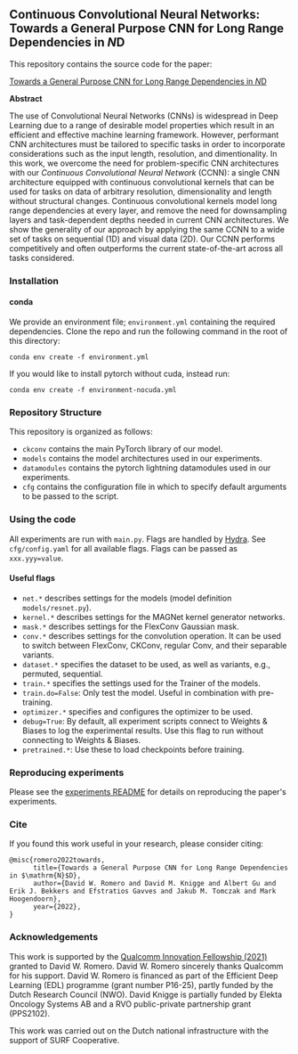 ## Continuous Convolutional Neural Networks: Towards a General Purpose CNN for Long Range Dependencies in $N$D
This repository contains the source code for the paper:

[Towards a General Purpose CNN for Long Range Dependencies in $N$D](https://arxiv.org/abs/2206.03398) 

**Abstract**

The use of Convolutional Neural Networks (CNNs) is widespread in Deep Learning due to a range of desirable model properties which 
result in an efficient and effective machine learning framework. However, performant CNN architectures must be tailored to specific
tasks in order to incorporate considerations such as the input length, resolution, and dimentionality. In this work, we overcome 
the need for problem-specific CNN architectures with our *Continuous Convolutional Neural Network* (CCNN): a single CNN architecture 
equipped with continuous convolutional kernels that can be used for tasks on data of arbitrary resolution, dimensionality and length
without structural changes. Continuous convolutional kernels model long range dependencies at every layer, and remove the need for
downsampling layers and task-dependent depths needed in current CNN architectures. We show the generality of our approach by applying
the same CCNN to a wide set of tasks on sequential (1$\mathrm{D}$) and visual data (2$\mathrm{D}$). Our CCNN performs competitively
and often outperforms the current state-of-the-art across all tasks considered.

### Installation

#### conda
We provide an environment file; ``environment.yml`` containing the required dependencies. Clone the repo and run the following command in the root of this directory:
```
conda env create -f environment.yml
```
If you would like to install pytorch without cuda, instead run:
```
conda env create -f environment-nocuda.yml
```

### Repository Structure
This repository is organized as follows:
- ``ckconv`` contains the main PyTorch library of our model.
- ``models`` contains the model architectures used in our experiments.
- ``datamodules`` contains the pytorch lightning datamodules used in our experiments.
- ``cfg`` contains the configuration file in which to specify default arguments to be passed to the script.

### Using the code

All experiments are run with `main.py`. Flags are handled by [Hydra](https://hydra.cc/docs/intro).
See `cfg/config.yaml` for all available flags. Flags can be passed as `xxx.yyy=value`.

#### Useful flags

- `net.*` describes settings for the models (model definition `models/resnet.py`).
- `kernel.*` describes settings for the MAGNet kernel generator networks.
- `mask.*` describes settings for the FlexConv Gaussian mask.
- `conv.*` describes settings for the convolution operation. It can be used to switch between FlexConv, CKConv, regular Conv, and their separable variants.
- `dataset.*` specifies the dataset to be used, as well as variants, e.g., permuted, sequential.
- `train.*` specifies the settings used for the Trainer of the models.
- `train.do=False`: Only test the model. Useful in combination with pre-training.
- `optimizer.*` specifies and configures the optimizer to be used.
- `debug=True`: By default, all experiment scripts connect to Weights & Biases to log the experimental results. Use this flag to run without connecting to Weights & Biases.
- `pretrained.*`: Use these to load checkpoints before training.

### Reproducing experiments
Please see the [experiments README](/experiments/README.md) for details on reproducing the paper's experiments.

### Cite
If you found this work useful in your research, please consider citing:

```
@misc{romero2022towards,
      title={Towards a General Purpose CNN for Long Range Dependencies in $\mathrm{N}$D}, 
      author={David W. Romero and David M. Knigge and Albert Gu and Erik J. Bekkers and Efstratios Gavves and Jakub M. Tomczak and Mark Hoogendoorn},
      year={2022},
}
```

### Acknowledgements

This work is supported by the [Qualcomm Innovation Fellowship (2021)](https://www.qualcomm.com/research/research/university-relations/innovation-fellowship/2021-europe) 
granted to David W. Romero. David W. Romero sincerely thanks Qualcomm for his support. David W. Romero is financed as part of the
Efficient Deep Learning (EDL) programme (grant number P16-25), partly funded by the Dutch Research Council (NWO). David Knigge is 
partially funded by Elekta Oncology Systems AB and a RVO public-private partnership grant (PPS2102).

This work was carried out on the Dutch national infrastructure with the support of SURF Cooperative.
